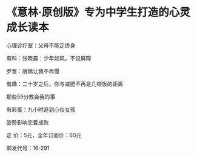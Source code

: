 # 《意林·原创版》专为中学生打造的心灵成长读本

心理诊疗室：父母不能定终身 

有料：张晓晨：少年如风，不设屏障 

罗晋：唐嫣让我不再慢 

有趣：二十岁之后，你与减肥不再是几顿饭的距离 

那些59分教会我的事 

有彩蛋：九小时追到心仪女孩 

姿勢影响恋爱成败 

定 价：5元，全年订阅价：60元 

邮发代号：16-291